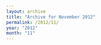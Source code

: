 ```yaml
---
layout: archive
title: "Archive for November 2012"
permalink: /2012/11/
year: "2012"
month: "11"
---
```

